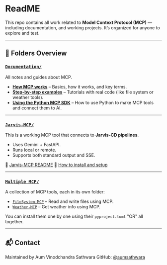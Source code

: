 # ReadME 

This repo contains all work related to **Model Context Protocol (MCP)** — including documentation, and working projects. It’s organized for anyone to explore and test.

---

## 📁 Folders Overview

### [`Documentation/`](./Documentation)

All notes and guides about MCP.

* **[How MCP works](./Documentation/MCP%20Deep%20Dive/)** – Basics, how it works, and key terms.
* **[Step-by-step examples](./Documentation/Basic%20MCP%20Implementation/)** – Tutorials with real code (like file system or weather tools).
* **[Using the Python MCP SDK](./Documentation/Basic%20MCP%20Implementation/MCP%20Python%20SDK/)** – How to use Python to make MCP tools and connect them to AI.

---

### [`Jarvis-MCP/`](./Jarvis-MCP)

This is a working MCP tool that connects to **Jarvis-CD pipelines**.

* Uses Gemini + FastAPI.
* Runs local or remote.
* Supports both standard output and SSE.

📄 [Jarvis-MCP README](./Jarvis-MCP/README.md)
📄 [How to install and setup](./Jarvis-MCP/GUIDE.md)

---

### [`Multiple MCP/`](./Multiple%20MCP)

A collection of MCP tools, each in its own folder:

* [`FileSystem-MCP`](./Multiple%20MCP/FileSystem-MCP) – Read and write files using MCP.
* [`Weather-MCP`](./Multiple%20MCP/Weather-MCP) – Get weather info using MCP.

You can install them one by one using their `pyproject.toml` "OR" all together.

---


## 📬 Contact

Maintained by Aum Vinodchandra Sathwara
GitHub: [@aumsathwara](https://github.com/aumsathwara)

